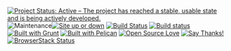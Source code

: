 <!-- Badges sources -->
<!-- Open source: https://github.com/Naereen/badges#open-source -->
<!-- Grunt: https://github.com/gruntjs/grunt/issues/933#issuecomment-26660607 , https://gist.github.com/roachhd/bf4b22008e7b8b69c1c1#file-grunt-js-md -->
<!-- Pelican logo: https://github.com/getpelican/pelican/issues/1008#issuecomment-23006927 -->
<!-- Site up or down: https://github.com/Naereen/badges#website-updown -->
<!-- Cult of Martians — free help for Open Source projects: http://cultofmartians.com -->
<!-- [WARNING] GitHub Flavored Markdown doesn't support links as “//gitcdn.xyz/repo/Kristinita”; I need “https://gitcdn.xyz/repo/Kristinita” -->

[![Project Status: Active – The project has reached a stable, usable state and is being actively developed.](http://www.repostatus.org/badges/latest/active.svg)](http://www.repostatus.org/#active) ![Maintenance](https://img.shields.io/maintenance/yes/2018.svg?style=plastic)[![Site up or down](https://img.shields.io/website-up-down-green-red/https/kristinita.ru.svg?style=plastic)](https://isup.me/) [![Build Status](https://travis-ci.org/Kristinita/KristinitaPelican.svg?branch=master)](https://travis-ci.org/Kristinita/KristinitaPelican) [![Build status](https://ci.appveyor.com/api/projects/status/63q37y3j06r53u1o/branch/master?svg=true)](https://ci.appveyor.com/project/Kristinita/kristinitapelican/branch/master) [![Built with Grunt](https://cdn.gruntjs.com/builtwith.png)](http://gruntjs.com/) [![Built with Pelican](https://gitcdn.xyz/repo/Kristinita/KristinitaPelican/master/content/images/logo/PelicanLogo.svg)](http://docs.getpelican.com) [![Open Source Love](https://badges.frapsoft.com/os/v1/open-source.png?v=103)](https://github.com/ellerbrock/open-source-badges/) [![Say Thanks!](https://img.shields.io/badge/Say%20Thanks-!-1EAEDB.svg)](https://saythanks.io/to/Kristinita) [![BrowserStack Status](https://www.browserstack.com/automate/badge.svg?badge_key=bkpzSnZ4VnJLdzg0djVUblFDcVBCblJMenpHOFFGMHFReG43Nzk4ejNaYz0tLWNNYmRpNkNmSWxWaXRhTER5UHRkWVE9PQ==--0d54a3e7e9485cd1478c3d22df997178a0220f5b)](https://www.browserstack.com/automate/public-build/bkpzSnZ4VnJLdzg0djVUblFDcVBCblJMenpHOFFGMHFReG43Nzk4ejNaYz0tLWNNYmRpNkNmSWxWaXRhTER5UHRkWVE9PQ==--0d54a3e7e9485cd1478c3d22df997178a0220f5b)
